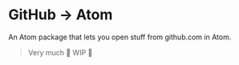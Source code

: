 # GitHub -> Atom

An Atom package that lets you open stuff from github.com in Atom.

> Very much :construction: WIP :construction:
